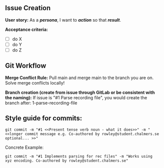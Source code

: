 ## Issue Creation
**User story:**
As a ___persona___, I want to ___action___ so that ___result___.

**Acceptance criteria:**
- [ ] do X
- [ ] do Y
- [ ] do Z

## Git Workflow
**Merge Conflict Rule:**
Pull main and merge main to the branch you are on. Solve merge conflicts locally!

**Branch creation (create from issue through GitLab or be consistent with the naming):**
If issue is "#1 Parse recording file", you would create the branch after:
1-parse-recording-file

## Style guide for commits:
```
git commit -m "#1 <<Present tense verb noun - what it does>>" -m "<<longer commit message e.g. Co-authored by rowley@student.chalmers.se optional... >>"
```
Concrete Example:
```
git commit -m "#1 Implements parsing for rec files" -m "Works using xyz encoding. Co-authored by rowley@student.chalmers.se"
```
